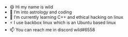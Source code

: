 - 😄 Hi my name is wild
- 🔭 I’m into astrology and coding
- 🌱 I’m currently learning C++ and ethical hacking on linux
- ⚡ I use backbox linux which is an Ubuntu based linux
- 📫 You can reach me in discord wild#6558

<!--
**WildCD/WildCD** is a ✨ _special_ ✨ repository because its `README.md` (this file) appears on your GitHub profile.

Here are some ideas to get you started:

- 🔭 I’m currently working on ...
- 🌱 I’m currently learning ...
- 👯 I’m looking to collaborate on ...
- 🤔 I’m looking for help with ...
- 💬 Ask me about ...
- 📫 How to reach me: ...
- 😄 Pronouns: ...
- ⚡ Fun fact: ...
-->
